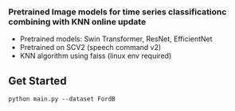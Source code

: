 ### Pretrained Image models for time series classificationc combining with KNN online update

- Pretrained models: Swin Transformer, ResNet, EfficientNet
- Pretrained on SCV2 (speech command v2)
- KNN algorithm using faiss (linux env required)

## Get Started
```
python main.py --dataset FordB
```
